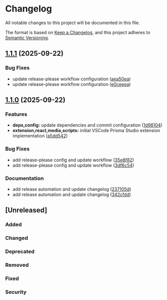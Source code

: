 # Changelog

All notable changes to this project will be documented in this file.

The format is based on [Keep a Changelog](https://keepachangelog.com/en/1.0.0/),
and this project adheres to [Semantic Versioning](https://semver.org/spec/v2.0.0.html).

## [1.1.1](https://github.com/eliecer2000/vscode-prisma-studio/compare/prisma-studio-v1.1.0...prisma-studio-v1.1.1) (2025-09-22)


### Bug Fixes

* update release-please workflow configuration ([aea50ea](https://github.com/eliecer2000/vscode-prisma-studio/commit/aea50ea6c4687d2d677e1ca60cfeac97d7c683af))
* update release-please workflow configuration ([e0ceeea](https://github.com/eliecer2000/vscode-prisma-studio/commit/e0ceeea051bf423636373f07658676c45fb8d530))

## [1.1.0](https://github.com/eliecer2000/vscode-prisma-studio/compare/prisma-studio-v1.0.0...prisma-studio-v1.1.0) (2025-09-22)


### Features

* **deps,config:** update dependencies and commit configuration ([1d98104](https://github.com/eliecer2000/vscode-prisma-studio/commit/1d98104881e56c6e0e12cfb912b064104292c1d3))
* **extension,react,media,scripts:** initial VSCode Prisma Studio extension implementation ([a5dd542](https://github.com/eliecer2000/vscode-prisma-studio/commit/a5dd542bbfefa3f50c743ecb4f4f6c6473308a85))


### Bug Fixes

* add release-please config and update workflow ([35e8f82](https://github.com/eliecer2000/vscode-prisma-studio/commit/35e8f82c4a3dbfe9ea9bb7596b413845fd58cd6d))
* add release-please config and update workflow ([3df6c54](https://github.com/eliecer2000/vscode-prisma-studio/commit/3df6c54901a75c9a855a3e15643adebf28e8a0ba))


### Documentation

* add release automation and update changelog ([237105d](https://github.com/eliecer2000/vscode-prisma-studio/commit/237105d9533589d77cc74523fd9d2896d07f9c1c))
* add release automation and update changelog ([342cfdd](https://github.com/eliecer2000/vscode-prisma-studio/commit/342cfdde057c084c3e98152bfcd39f38048df970))

## [Unreleased]

### Added

### Changed

### Deprecated

### Removed

### Fixed

### Security
